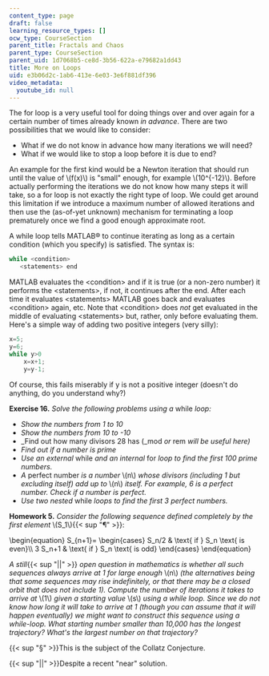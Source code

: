 ```yaml
---
content_type: page
draft: false
learning_resource_types: []
ocw_type: CourseSection
parent_title: Fractals and Chaos
parent_type: CourseSection
parent_uid: 1d7068b5-ce8d-3b56-622a-e79682a1dd43
title: More on Loops
uid: e3b06d2c-1ab6-413e-6e03-3e6f881df396
video_metadata:
  youtube_id: null
---
```

The for loop is a very useful tool for doing things over and over again for a certain number of times already known _in advance_. There are two possibilities that we would like to consider:

- What if we do not know in advance how many iterations we will need?
- What if we would like to stop a loop before it is due to end?

An example for the first kind would be a Newton iteration that should run until the value of \\(f(x)\\) is "small" enough, for example \\(10^{-12}\\). Before actually performing the iterations we do not know how many steps it will take, so a for loop is not exactly the right type of loop. We could get around this limitation if we introduce a maximum number of allowed iterations and then use the (as-of-yet unknown) mechanism for terminating a loop prematurely once we find a good enough approximate root.

A while loop tells MATLAB® to continue iterating as long as a certain condition (which you specify) is satisfied. The syntax is:

```c
while <condition>
   <statements> end
```

MATLAB evaluates the \<condition> and if it is true (or a non-zero number) it performs the \<statements>, if not, it continues after the end. After each time it evaluates \<statements> MATLAB goes back and evaluates \<condition> again, etc. Note that \<condition> does _not_ get evaluated in the middle of evaluating \<statements> but, rather, only before evaluating them. Here's a simple way of adding two positive integers (very silly):

```c
x=5;
y=6;
while y>0
    x=x+1;
    y=y-1;
```

Of course, this fails miserably if y is not a positive integer (doesn't do anything, do you understand why?)

**Exercise 16.** _Solve the following problems using a_ while _loop:_

- _Show the numbers from 1 to 10_
- _Show the numbers from 10 to -10_
- _Find out how many divisors 28 has (_mod _or_ rem _will be useful here)_
- _Find out if a number is prime_
- _Use an external_ while _and an internal_ for _loop to find the first 100 prime numbers._
- _A_ perfect number _is a number_ \\(n\\) _whose divisors (including 1 but excluding itself) add up to_ \\(n\\) _itself. For example, 6 is a perfect number. Check if a number is perfect._
- _Use two nested_ while _loops to find the first 3 perfect numbers._

**Homework 5.** _Consider the following sequence defined completely by the first element_ \\(S\_1\\){{< sup "¶" >}}:

\\begin{equation} S\_{n+1}= \\begin{cases} S\_n/2 & \\text{ if } S\_n \\text{ is even}\\\\ 3 S\_n+1 & \\text{ if } S\_n \\text{ is odd} \\end{cases} \\end{equation}

_A still_{{< sup "||" >}} _open question in mathematics is whether all such sequences always arrive at 1 for large enough_ \\(n\\) _(the alternatives being that some sequences may rise indefinitely, or that there may be a closed orbit that does not include 1). Compute the number of iterations it takes to arrive at_ \\(1\\) _given a starting value_ \\(s\\) _using a while loop. Since we do not know how long it will take to arrive at 1 (though you can assume that it will happen eventually) we might want to construct this sequence using a while-loop. What starting number smaller than 10,000 has the longest trajectory? What's the largest number on that trajectory?_

{{< sup "§" >}}This is the subject of the Collatz Conjecture.

{{< sup "||" >}}Despite a recent "near" solution.